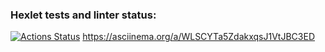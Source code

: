 ### Hexlet tests and linter status:
[![Actions Status](https://github.com/DaniilMolchanov666/java-project-61/workflows/hexlet-check/badge.svg)](https://github.com/DaniilMolchanov666/java-project-61/actions) https://asciinema.org/a/WLSCYTa5ZdakxqsJ1VtJBC3ED
